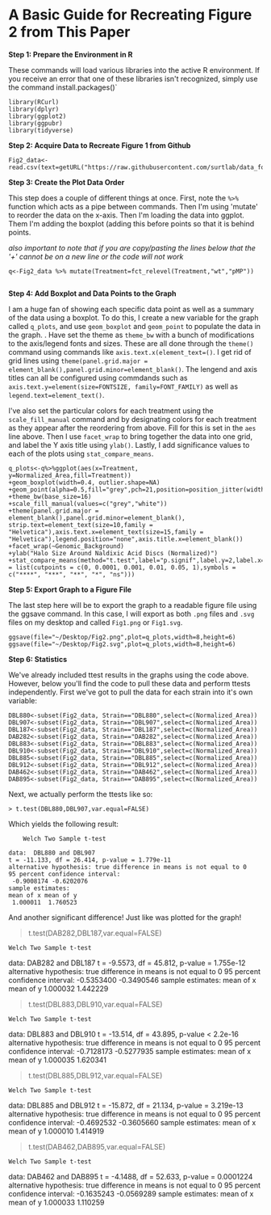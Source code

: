 # A Basic Guide for Recreating Figure 2 from This Paper

**Step 1: Prepare the Environment in R**

These commands will load various libraries into the active R environment. If you receive an error that one of these libraries isn't recognized, simply use the command install.packages()`

```
library(RCurl)
library(dplyr)
library(ggplot2)
library(ggpubr)
library(tidyverse)
```

**Step 2: Acquire Data to Recreate Figure 1 from Github**

```
Fig2_data<-read.csv(text=getURL("https://raw.githubusercontent.com/surtlab/data_for_figures/master/Final_Data_Overlay_All_together.csv"))
```
**Step 3: Create the Plot Data Order**

This step does a couple of different things at once. First, note the `%>%` function which acts as a pipe between commands. Then I'm using 'mutate' to reorder the data on the x-axis. Then I'm loading the data into ggplot. Them I'm adding the boxplot (adding this before points so that it is behind points. 

*also important to note that if you are copy/pasting the lines below that the '+' cannot be on a new line or the code will not work*

```
q<-Fig2_data %>% mutate(Treatment=fct_relevel(Treatment,"wt","pMP"))


```

**Step 4: Add Boxplot and Data Points to the Graph**

I am a huge fan of showing each specific data point as well as a summary of the data using a boxplot. To do this, I create a new variable for the graph called `q_plots`, and use `geom_boxplot` and `geom_point` to populate the data in the graph. 
. 
Have set the theme as `theme_bw` with a bunch of modifications to the axis/legend fonts and sizes. These are all done through the `theme()` command using commands like `axis.text.x(element_text=()`. I get rid of grid lines using `theme(panel.grid.major = element_blank(),panel.grid.minor=element_blank()`. The lengend and axis titles can all be configured using commdands such as `axis.text.y=element(size=FONTSIZE, family=FONT_FAMILY)` as well as `legend.text=element_text()`.

I've also set the particular colors for each treatment using the `scale_fill_manual` command and by designating colors for each treatment as they appear after the reordering from above. Fill for this is set in the `aes` line above.
Then I use `facet_wrap` to bring together the data into one grid, and label the Y axis title using `ylab()`.
Lastly, I add significance values to each of the plots using `stat_compare_means`.

```
q_plots<-q%>%ggplot(aes(x=Treatment, y=Normalized_Area,fill=Treatment))
+geom_boxplot(width=0.4, outlier.shape=NA)
+geom_point(alpha=0.5,fill="grey",pch=21,position=position_jitter(width=0.11))
+theme_bw(base_size=16)
+scale_fill_manual(values=c("grey","white"))
+theme(panel.grid.major = element_blank(),panel.grid.minor=element_blank(), strip.text=element_text(size=10,family = "Helvetica"),axis.text.x=element_text(size=15,family = "Helvetica"),legend.position="none",axis.title.x=element_blank())
+facet_wrap(~Genomic_Background)
+ylab("Halo Size Around Naldixic Acid Discs (Normalized)")
+stat_compare_means(method="t.test",label="p.signif",label.y=2,label.x=0.75,size=5.,symnum.args = list(cutpoints = c(0, 0.0001, 0.001, 0.01, 0.05, 1),symbols = c("****", "***", "**", "*", "ns")))
```
**Step 5: Export Graph to a Figure File**

The last step here will be to export the graph to a readable figure file using the ggsave command. In this case, I will export as both `.png` files and `.svg` files on my desktop and called `Fig1.png` or `Fig1.svg`.

```
ggsave(file="~/Desktop/Fig2.png",plot=q_plots,width=8,height=6)
ggsave(file="~/Desktop/Fig2.svg",plot=q_plots,width=8,height=6)
```


**Step 6: Statistics**

We've already included ttest results in the graphs using the code above. However, below you'll find the code to pull these data and perform ttests independently. First we've got to pull the data for each strain into it's own variable:

```
DBL880<-subset(Fig2_data, Strain=="DBL880",select=c(Normalized_Area))
DBL907<-subset(Fig2_data, Strain=="DBL907",select=c(Normalized_Area))
DBL187<-subset(Fig2_data, Strain=="DBL187",select=c(Normalized_Area))
DAB282<-subset(Fig2_data, Strain=="DAB282",select=c(Normalized_Area))
DBL883<-subset(Fig2_data, Strain=="DBL883",select=c(Normalized_Area))
DBL910<-subset(Fig2_data, Strain=="DBL910",select=c(Normalized_Area))
DBL885<-subset(Fig2_data, Strain=="DBL885",select=c(Normalized_Area))
DBL912<-subset(Fig2_data, Strain=="DBL912",select=c(Normalized_Area))
DAB462<-subset(Fig2_data, Strain=="DAB462",select=c(Normalized_Area))
DAB895<-subset(Fig2_data, Strain=="DAB895",select=c(Normalized_Area))

```
Next, we actually perform the ttests like so:

```
> t.test(DBL880,DBL907,var.equal=FALSE)
```

Which yields the following result:

```
	Welch Two Sample t-test

data:  DBL880 and DBL907
t = -11.133, df = 26.414, p-value = 1.779e-11
alternative hypothesis: true difference in means is not equal to 0
95 percent confidence interval:
 -0.9008174 -0.6202076
sample estimates:
mean of x mean of y 
 1.000011  1.760523 
```
And another significant difference! Just like was plotted for the graph!

> t.test(DAB282,DBL187,var.equal=FALSE)

	Welch Two Sample t-test

data:  DAB282 and DBL187
t = -9.5573, df = 45.812, p-value = 1.755e-12
alternative hypothesis: true difference in means is not equal to 0
95 percent confidence interval:
 -0.5353400 -0.3490546
sample estimates:
mean of x mean of y 
 1.000032  1.442229 

> t.test(DBL883,DBL910,var.equal=FALSE)

	Welch Two Sample t-test

data:  DBL883 and DBL910
t = -13.514, df = 43.895, p-value < 2.2e-16
alternative hypothesis: true difference in means is not equal to 0
95 percent confidence interval:
 -0.7128173 -0.5277935
sample estimates:
mean of x mean of y 
 1.000035  1.620341 

> t.test(DBL885,DBL912,var.equal=FALSE)

	Welch Two Sample t-test

data:  DBL885 and DBL912
t = -15.872, df = 21.134, p-value = 3.219e-13
alternative hypothesis: true difference in means is not equal to 0
95 percent confidence interval:
 -0.4692532 -0.3605660
sample estimates:
mean of x mean of y 
 1.000010  1.414919 

> t.test(DAB462,DAB895,var.equal=FALSE)

	Welch Two Sample t-test

data:  DAB462 and DAB895
t = -4.1488, df = 52.633, p-value = 0.0001224
alternative hypothesis: true difference in means is not equal to 0
95 percent confidence interval:
 -0.1635243 -0.0569289
sample estimates:
mean of x mean of y 
 1.000033  1.110259 
